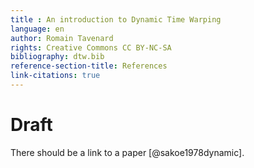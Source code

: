 ```yaml
---
title : An introduction to Dynamic Time Warping
language: en
author: Romain Tavenard
rights: Creative Commons CC BY-NC-SA
bibliography: dtw.bib
reference-section-title: References
link-citations: true
---
```


# Draft

There should be a link to a paper [@sakoe1978dynamic].
